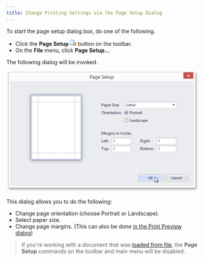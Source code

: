 ```yaml
---
title: Change Printing Settings via the Page Setup Dialog
---
```

To start the page setup dialog box, do one of the following.
* Click the **Page Setup** ![previewButtonPageSetup](../../../../images/Img7266.png) button on the toolbar.
* On the **File** menu, click **Page Setup...**

The following dialog will be invoked.

![PageSetupDialog](../../../../images/Img7297.png)

This dialog allows you to do the following:
* Change page orientation (choose Portrait or Landscape).
* Select paper size.
* Change page margins. (This can also be done [in the Print Preview dialog](../../../../../interface-elements-for-desktop/articles/print-preview/print-preview-for-winforms/printing-and-page-setup/specify-page-margins-in-print-preview.md))

> If you're working with a document that was [loaded from file](../../../../../interface-elements-for-desktop/articles/print-preview/print-preview-for-winforms/file-management/load-a-print-preview-from-a-file.md), the **Page Setup** commands on the toolbar and main menu will be disabled.